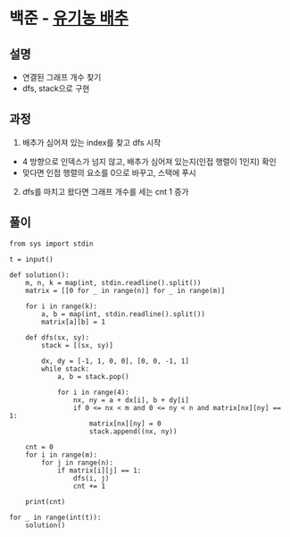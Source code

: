 # 백준 - [유기농 배추](https://www.acmicpc.net/problem/1012)

## 설명
- 연결된 그래프 개수 찾기
- dfs, stack으로 구현

## 과정
1. 배추가 심어져 있는 index를 찾고 dfs 시작
  - 4 방향으로 인덱스가 넘지 않고, 배추가 심어져 있는지(인접 행렬이 1인지) 확인
  - 맞다면 인접 행렬의 요소를 0으로 바꾸고, 스택에 푸시
2. dfs를 마치고 왔다면 그래프 개수를 세는 cnt 1 증가

## 풀이

```
from sys import stdin

t = input()

def solution():
    m, n, k = map(int, stdin.readline().split())
    matrix = [[0 for _ in range(n)] for _ in range(m)]

    for i in range(k):
        a, b = map(int, stdin.readline().split())
        matrix[a][b] = 1

    def dfs(sx, sy):
        stack = [(sx, sy)]

        dx, dy = [-1, 1, 0, 0], [0, 0, -1, 1]
        while stack:
            a, b = stack.pop()

            for i in range(4):
                nx, ny = a + dx[i], b + dy[i]
                if 0 <= nx < m and 0 <= ny < n and matrix[nx][ny] == 1:
                    matrix[nx][ny] = 0
                    stack.append((nx, ny))

    cnt = 0
    for i in range(m):
        for j in range(n):
            if matrix[i][j] == 1:
                dfs(i, j)
                cnt += 1

    print(cnt)

for _ in range(int(t)):
    solution()
```
